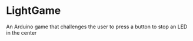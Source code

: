 # LightGame
An Arduino game that challenges the user to press a button to stop an LED in the center
